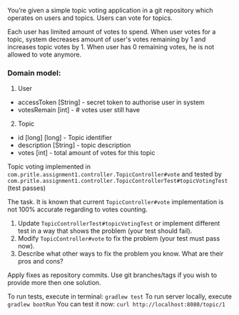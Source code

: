 You’re given a simple topic voting application in a git repository which operates on users and topics. Users can vote for topics. 

Each user has limited amount of votes to spend. When user votes for a topic, system decreases amount of user's votes remaining by 1 and increases topic votes by 1. When user has 0 remaining votes, he is not allowed to vote anymore.

### Domain model:
1. User
* accessToken [String]     - secret token to authorise user in system
* votesRemain [int]        - # votes user still have
2. Topic
* id [long]   [long]       - Topic identifier
* description [String]     - topic description
* votes       [int]        - total amount of votes for this topic
 
Topic voting implemented in 
`com.pritle.assignment1.controller.TopicController#vote` and tested by  `com.pritle.assignment1.controller.TopicControllerTest#topicVotingTest` (test passes)
 
 
The task.
It is known that current `TopicController#vote` implementation is not 100% accurate regarding to votes counting.
1. Update `TopicControllerTest#topicVotingTest` or implement different test in a way that shows the problem (your test should fail).
2. Modify `TopicController#vote` to fix the problem (your test must pass now).
3. Describe what other ways to fix the problem you know. What are their pros and cons?

Apply fixes as repository commits. Use git branches/tags if you wish to provide more then one solution.

To run tests, execute in terminal:   `gradlew test`
To run server locally, execute   `gradlew bootRun`
You can test it now:   `curl http://localhost:8080/topic/1`